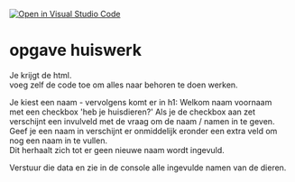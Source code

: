 [![Open in Visual Studio Code](https://classroom.github.com/assets/open-in-vscode-2e0aaae1b6195c2367325f4f02e2d04e9abb55f0b24a779b69b11b9e10269abc.svg)](https://classroom.github.com/online_ide?assignment_repo_id=20716374&assignment_repo_type=AssignmentRepo)
# opgave huiswerk
Je krijgt de html.<br>
voeg zelf de code toe om alles naar behoren te doen werken.


Je kiest een naam - vervolgens komt er in h1: Welkom naam voornaam <br>
met een checkbox 'heb je huisdieren?'
Als je de checkbox aan zet verschijnt een invulveld met de vraag om de naam / namen in te geven. <br>
Geef je een naam in verschijnt er onmiddelijk eronder een extra veld om nog een naam in te vullen. <br>
Dit herhaalt zich tot er geen nieuwe naam wordt ingevuld. 

Verstuur die data en zie in de console alle ingevulde namen van de dieren. 

